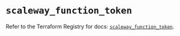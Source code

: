 # `scaleway_function_token`

Refer to the Terraform Registry for docs: [`scaleway_function_token`](https://registry.terraform.io/providers/scaleway/scaleway/2.49.0/docs/resources/function_token).
